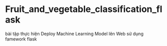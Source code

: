 # Fruit_and_vegetable_classification_flask
bài tập thực hiện Deploy Machine Learning Model lên Web sử dụng famework flask

